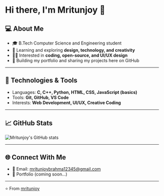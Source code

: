 # Hi there, I'm Mritunjoy 👋

## 💻 About Me
- 🎓 B.Tech Computer Science and Engineering student  
- 🌱 Learning and exploring **design, technology, and creativity**  
- 👨‍💻 Interested in **coding, open-source, and UI/UX design**  
- 🚀 Building my portfolio and sharing my projects here on GitHub  

---

## 🔧 Technologies & Tools
- Languages: **C, C++, Python, HTML, CSS, JavaScript (basics)**  
- Tools: **Git, GitHub, VS Code**  
- Interests: **Web Development, UI/UX, Creative Coding**

---

## 📈 GitHub Stats
![Mritunjoy's GitHub stats](https://github-readme-stats.vercel.app/api?username=mritunjoy&show_icons=true&theme=tokyonight)

---

## 🌐 Connect With Me
- 📧 Email: mritunjoybrahma12345@gmail.com  
- 💼 Portfolio (coming soon...)  

---

⭐️ From [mritunjoy](https://github.com/mritunjoy)
